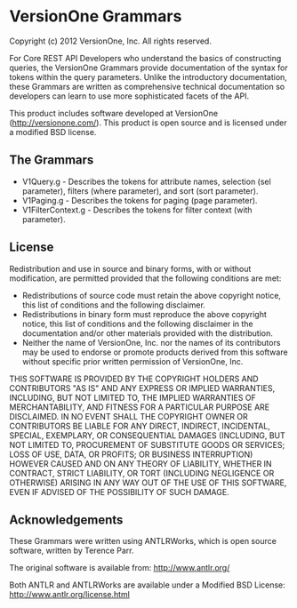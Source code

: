 # VersionOne Grammars #
Copyright (c) 2012 VersionOne, Inc.
All rights reserved.

For Core REST API Developers who understand the basics of constructing queries, 
the VersionOne Grammars provide documentation of the syntax for tokens within 
the query parameters. Unlike the introductory documentation, these Grammars are 
written as comprehensive technical documentation so developers can learn to use 
more sophisticated facets of the API.

This product includes software developed at VersionOne 
(http://versionone.com/). This product is open source and is licensed under a 
modified BSD license.

## The Grammars ##
* V1Query.g - Describes the tokens for attribute names, selection (sel 
parameter), filters (where parameter), and sort (sort parameter).
* V1Paging.g - Describes the tokens for paging (page parameter).
* V1FilterContext.g - Describes the tokens for filter context (with parameter).

## License ##
Redistribution and use in source and binary forms, with or without 
modification, are permitted provided that the following conditions are met:

* Redistributions of source code must retain the above copyright notice, this 
  list of conditions and the following disclaimer.
* Redistributions in binary form must reproduce the above copyright notice, 
  this list of conditions and the following disclaimer in the documentation 
  and/or other materials provided with the distribution.
* Neither the name of VersionOne, Inc. nor the names of its contributors may be 
  used to endorse or promote products derived from this software without 
  specific prior written permission of VersionOne, Inc.

THIS SOFTWARE IS PROVIDED BY THE COPYRIGHT HOLDERS AND CONTRIBUTORS "AS IS" AND 
ANY EXPRESS OR IMPLIED WARRANTIES, INCLUDING, BUT NOT LIMITED TO, THE IMPLIED 
WARRANTIES OF MERCHANTABILITY, AND FITNESS FOR A PARTICULAR PURPOSE ARE 
DISCLAIMED. IN NO EVENT SHALL THE COPYRIGHT OWNER OR CONTRIBUTORS BE LIABLE FOR 
ANY DIRECT, INDIRECT, INCIDENTAL, SPECIAL, EXEMPLARY, OR CONSEQUENTIAL DAMAGES 
(INCLUDING, BUT NOT LIMITED TO, PROCUREMENT OF SUBSTITUTE GOODS OR SERVICES; 
LOSS OF USE, DATA, OR PROFITS; OR BUSINESS INTERRUPTION) HOWEVER CAUSED AND ON 
ANY THEORY OF LIABILITY, WHETHER IN CONTRACT, STRICT LIABILITY, OR TORT 
(INCLUDING NEGLIGENCE OR OTHERWISE) ARISING IN ANY WAY OUT OF THE USE OF THIS 
SOFTWARE, EVEN IF ADVISED OF THE POSSIBILITY OF SUCH DAMAGE.

## Acknowledgements ##
These Grammars were written using ANTLRWorks, which is open source software, 
written by Terence Parr.

The original software is available from:
   http://www.antlr.org/

Both ANTLR and ANTLRWorks are available under a Modified BSD License:
   http://www.antlr.org/license.html
